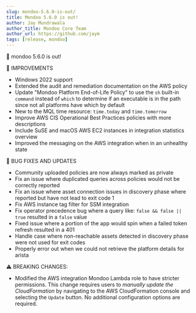 ```yaml
---
slug: mondoo-5.6.0-is-out/
title: Mondoo 5.6.0 is out!
author: Jay Mundrawala
author_title: Mondoo Core Team
author_url: https://github.com/jaym
tags: [release, mondoo]
---
```


🥳 mondoo 5.6.0 is out!

🧹 IMPROVEMENTS

- Windows 2022 support
- Extended the audit and remediation documentation on the AWS policy
- Update "Mondoo Platform End-of-Life Policy" to use the `sh` built-in `command` instead of `which` to determine if an executable is in the path since not all platforms have which by default
- New to the MQL time resource: `time.today` and `time.tomorrow`
- Improve AWS CIS Operational Best Practices policies with more descriptions
- Include SuSE and macOS AWS EC2 instances in integration statistics overview
- Improved the messaging on the AWS integration when in an unhealthy state

🐛 BUG FIXES AND UPDATES

- Community uploaded policies are now always marked as private
- Fix an issue where duplicated queries across policies would not be correctly reported
- Fix an issue where asset connection issues in discovery phase where reported but have not lead to exit code 1
- Fix AWS instance tag filter for SSM integration
- Fix operator precedence bug where a query like: `false && false || true` resulted in a `false` value
- Fixed issue where a portion of the app would spin when a failed token refresh resulted in a 401
- Handle case where non-reachable assets detected in discovery phase were not used for exit codes
- Properly error out when we could not retrieve the platform details for arista

⚠️ BREAKING CHANGES:

- Modified the AWS integration Mondoo Lambda role to have stricter permissions. This change requires users to _manually update the CloudFormation_ by navigating to the AWS CloudFormation console and selecting the `Update` button. No additional configuration options are required.
